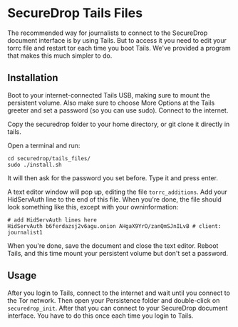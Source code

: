# SecureDrop Tails Files

The recommended way for journalists to connect to the SecureDrop document interface is by using Tails. But to access it you need to edit your torrc file and restart tor each time you boot Tails. We've provided a program that makes this much simpler to do.

## Installation

Boot to your internet-connected Tails USB, making sure to mount the persistent volume. Also make sure to choose More Options at the Tails greeter and set a password (so you can use sudo). Connect to the internet.

Copy the securedrop folder to your home directory, or git clone it directly in tails.

Open a terminal and run:

    cd securedrop/tails_files/
    sudo ./install.sh

It will then ask for the password you set before. Type it and press enter.

A text editor window will pop up, editing the file `torrc_additions`. Add your HidServAuth line to the end of this file. When you're done, the file should look something like this, except with your owninformation: 

    # add HidServAuth lines here
    HidServAuth b6ferdazsj2v6agu.onion AHgaX9YrO/zanQmSJnILvB # client: journalist1

When you're done, save the document and close the text editor. Reboot Tails, and this time mount your persistent volume but don't set a password. 

## Usage

After you login to Tails, connect to the internet and wait until you connect to the Tor network. Then open your Persistence folder and double-click on `securedrop_init`. After that you can connect to your SecureDrop document interface. You have to do this once each time you login to Tails. 
